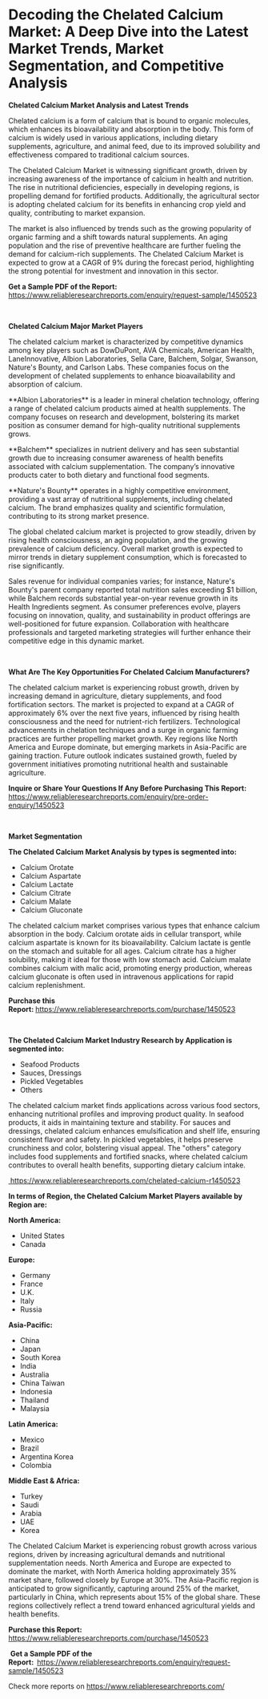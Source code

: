 <p><h1>Decoding the Chelated Calcium Market: A Deep Dive into the Latest Market Trends, Market Segmentation, and Competitive Analysis</h1></p><p><strong>Chelated Calcium Market Analysis and Latest Trends</strong></p>
<p><p>Chelated calcium is a form of calcium that is bound to organic molecules, which enhances its bioavailability and absorption in the body. This form of calcium is widely used in various applications, including dietary supplements, agriculture, and animal feed, due to its improved solubility and effectiveness compared to traditional calcium sources.</p><p>The Chelated Calcium Market is witnessing significant growth, driven by increasing awareness of the importance of calcium in health and nutrition. The rise in nutritional deficiencies, especially in developing regions, is propelling demand for fortified products. Additionally, the agricultural sector is adopting chelated calcium for its benefits in enhancing crop yield and quality, contributing to market expansion.</p><p>The market is also influenced by trends such as the growing popularity of organic farming and a shift towards natural supplements. An aging population and the rise of preventive healthcare are further fueling the demand for calcium-rich supplements. The Chelated Calcium Market is expected to grow at a CAGR of 9% during the forecast period, highlighting the strong potential for investment and innovation in this sector.</p></p>
<p><strong>Get a Sample PDF of the Report:&nbsp;</strong> <a href="https://www.reliableresearchreports.com/enquiry/request-sample/1450523?utm_campaign=2202&utm_medium=2&utm_source=Github&utm_content=ia&utm_term=07042025&utm_id=chelated-calcium">https://www.reliableresearchreports.com/enquiry/request-sample/1450523</a></p>
<p>&nbsp;</p>
<p><strong>Chelated Calcium Major Market Players</strong></p>
<p><p>The chelated calcium market is characterized by competitive dynamics among key players such as DowDuPont, AVA Chemicals, American Health, LaneInnovative, Albion Laboratories, Sella Care, Balchem, Solgar, Swanson, Nature's Bounty, and Carlson Labs. These companies focus on the development of chelated supplements to enhance bioavailability and absorption of calcium.</p><p>**Albion Laboratories** is a leader in mineral chelation technology, offering a range of chelated calcium products aimed at health supplements. The company focuses on research and development, bolstering its market position as consumer demand for high-quality nutritional supplements grows. </p><p>**Balchem** specializes in nutrient delivery and has seen substantial growth due to increasing consumer awareness of health benefits associated with calcium supplementation. The company’s innovative products cater to both dietary and functional food segments.</p><p>**Nature's Bounty** operates in a highly competitive environment, providing a vast array of nutritional supplements, including chelated calcium. The brand emphasizes quality and scientific formulation, contributing to its strong market presence.</p><p>The global chelated calcium market is projected to grow steadily, driven by rising health consciousness, an aging population, and the growing prevalence of calcium deficiency. Overall market growth is expected to mirror trends in dietary supplement consumption, which is forecasted to rise significantly.</p><p>Sales revenue for individual companies varies; for instance, Nature's Bounty's parent company reported total nutrition sales exceeding $1 billion, while Balchem records substantial year-on-year revenue growth in its Health Ingredients segment. As consumer preferences evolve, players focusing on innovation, quality, and sustainability in product offerings are well-positioned for future expansion. Collaboration with healthcare professionals and targeted marketing strategies will further enhance their competitive edge in this dynamic market.</p></p>
<p>&nbsp;</p>
<p><strong>What Are The Key Opportunities For Chelated Calcium Manufacturers?</strong></p>
<p><p>The chelated calcium market is experiencing robust growth, driven by increasing demand in agriculture, dietary supplements, and food fortification sectors. The market is projected to expand at a CAGR of approximately 6% over the next five years, influenced by rising health consciousness and the need for nutrient-rich fertilizers. Technological advancements in chelation techniques and a surge in organic farming practices are further propelling market growth. Key regions like North America and Europe dominate, but emerging markets in Asia-Pacific are gaining traction. Future outlook indicates sustained growth, fueled by government initiatives promoting nutritional health and sustainable agriculture.</p></p>
<p><strong>Inquire or Share Your Questions If Any Before Purchasing This Report:</strong> <a href="https://www.reliableresearchreports.com/enquiry/pre-order-enquiry/1450523?utm_campaign=2202&utm_medium=2&utm_source=Github&utm_content=ia&utm_term=07042025&utm_id=chelated-calcium">https://www.reliableresearchreports.com/enquiry/pre-order-enquiry/1450523</a></p>
<p>&nbsp;</p>
<p><strong>Market Segmentation</strong></p>
<p><strong>The Chelated Calcium Market Analysis by types is segmented into:</strong></p>
<p><ul><li>Calcium Orotate</li><li>Calcium Aspartate</li><li>Calcium Lactate</li><li>Calcium Citrate</li><li>Calcium Malate</li><li>Calcium Gluconate</li></ul></p>
<p><p>The chelated calcium market comprises various types that enhance calcium absorption in the body. Calcium orotate aids in cellular transport, while calcium aspartate is known for its bioavailability. Calcium lactate is gentle on the stomach and suitable for all ages. Calcium citrate has a higher solubility, making it ideal for those with low stomach acid. Calcium malate combines calcium with malic acid, promoting energy production, whereas calcium gluconate is often used in intravenous applications for rapid calcium replenishment.</p></p>
<p><strong>Purchase this Report:&nbsp;</strong><a href="https://www.reliableresearchreports.com/purchase/1450523?utm_campaign=2202&utm_medium=2&utm_source=Github&utm_content=ia&utm_term=07042025&utm_id=chelated-calcium">https://www.reliableresearchreports.com/purchase/1450523</a></p>
<p>&nbsp;</p>
<p><strong>The Chelated Calcium Market Industry Research by Application is segmented into:</strong></p>
<p><ul><li>Seafood Products</li><li>Sauces, Dressings</li><li>Pickled Vegetables</li><li>Others</li></ul></p>
<p><p>The chelated calcium market finds applications across various food sectors, enhancing nutritional profiles and improving product quality. In seafood products, it aids in maintaining texture and stability. For sauces and dressings, chelated calcium enhances emulsification and shelf life, ensuring consistent flavor and safety. In pickled vegetables, it helps preserve crunchiness and color, bolstering visual appeal. The "others" category includes food supplements and fortified snacks, where chelated calcium contributes to overall health benefits, supporting dietary calcium intake.</p></p>
<p><a href="https://www.reliableresearchreports.com/chelated-calcium-r1450523?utm_campaign=2202&utm_medium=2&utm_source=Github&utm_content=ia&utm_term=07042025&utm_id=chelated-calcium">&nbsp;https://www.reliableresearchreports.com/chelated-calcium-r1450523</a></p>
<p><strong>In terms of Region, the Chelated Calcium Market Players available by Region are:</strong></p>
<p>
    <p> <strong> North America: </strong>
        <ul>
            <li>United States</li>
            <li>Canada</li>
        </ul>
        </p> 
    <p> <strong> Europe: </strong>
        <ul>
            <li>Germany</li>
            <li>France</li>
            <li>U.K.</li>
            <li>Italy</li>
            <li>Russia</li>
        </ul>
        </p> 
    <p> <strong> Asia-Pacific: </strong>
        <ul>
            <li>China</li>
            <li>Japan</li>
            <li>South Korea</li>
            <li>India</li>
            <li>Australia</li>
            <li>China Taiwan</li>
            <li>Indonesia</li>
            <li>Thailand</li>
            <li>Malaysia</li>
        </ul>
        </p> 
    <p> <strong> Latin America: </strong>
        <ul>
            <li>Mexico</li>
            <li>Brazil</li>
            <li>Argentina Korea</li>
            <li>Colombia</li>
        </ul>
        </p> 
    <p> <strong> Middle East & Africa: </strong>
        <ul>
            <li>Turkey</li>
            <li>Saudi</li>
            <li>Arabia</li>
            <li>UAE</li>
            <li>Korea</li>
        </ul>
    </p>
    </p>
<p><p>The Chelated Calcium Market is experiencing robust growth across various regions, driven by increasing agricultural demands and nutritional supplementation needs. North America and Europe are expected to dominate the market, with North America holding approximately 35% market share, followed closely by Europe at 30%. The Asia-Pacific region is anticipated to grow significantly, capturing around 25% of the market, particularly in China, which represents about 15% of the global share. These regions collectively reflect a trend toward enhanced agricultural yields and health benefits.</p></p>
<p><strong>Purchase this Report: </strong><a href="https://www.reliableresearchreports.com/purchase/1450523?utm_campaign=2202&utm_medium=2&utm_source=Github&utm_content=ia&utm_term=07042025&utm_id=chelated-calcium">https://www.reliableresearchreports.com/purchase/1450523</a></p>
<p>&nbsp;<strong>Get a Sample PDF of the Report:&nbsp;&nbsp;</strong><a href="https://www.reliableresearchreports.com/enquiry/request-sample/1450523?utm_campaign=2202&utm_medium=2&utm_source=Github&utm_content=ia&utm_term=07042025&utm_id=chelated-calcium">https://www.reliableresearchreports.com/enquiry/request-sample/1450523</a></p>
<p><strong></strong></p>
<p>Check more reports on <a href="https://www.reliableresearchreports.com/?utm_campaign=2202&utm_medium=2&utm_source=Github&utm_content=ia&utm_term=07042025&utm_id=chelated-calcium">https://www.reliableresearchreports.com/</a></p>